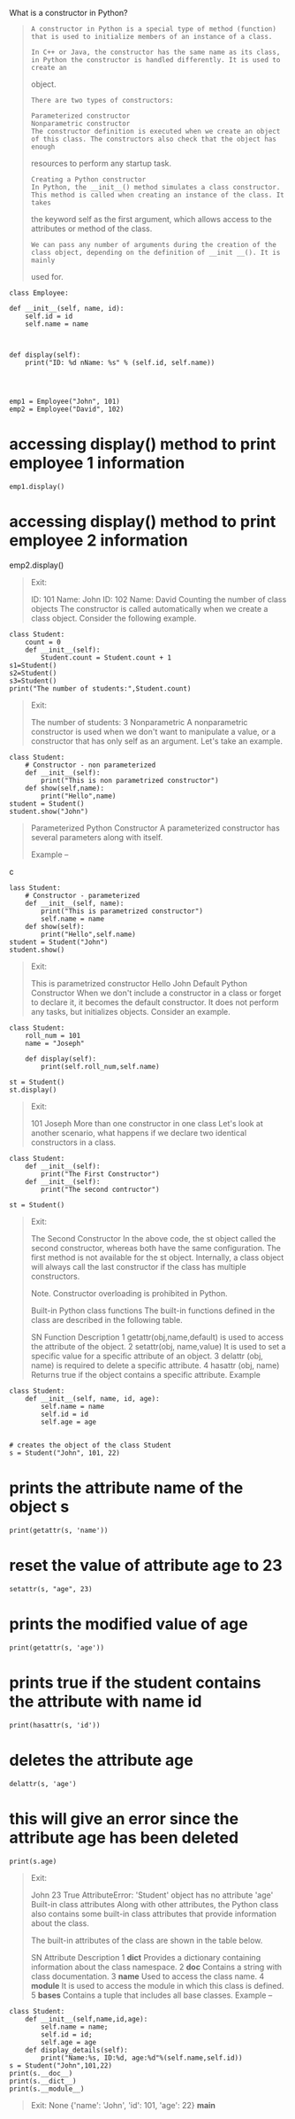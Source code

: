   What is a constructor in Python?
>     A constructor in Python is a special type of method (function) that is used to initialize members of an instance of a class.
>     
>     In C++ or Java, the constructor has the same name as its class, in Python the constructor is handled differently. It is used to create an
> object.
>     
>     There are two types of constructors:
>     
>     Parameterized constructor
>     Nonparametric constructor
>     The constructor definition is executed when we create an object of this class. The constructors also check that the object has enough
> resources to perform any startup task.
>     
>     Creating a Python constructor
>     In Python, the __init__() method simulates a class constructor. This method is called when creating an instance of the class. It takes
> the keyword self as the first argument, which allows access to the
> attributes or method of the class.
>     
>     We can pass any number of arguments during the creation of the class object, depending on the definition of __init __(). It is mainly
> used for.
>     

   

    class Employee:
    
    def __init__(self, name, id): 
        self.id = id 
        self.name = name 

 

    def display(self): 
        print("ID: %d nName: %s" % (self.id, self.name)) 

 
 

    emp1 = Employee("John", 101) 
    emp2 = Employee("David", 102) 

 
# accessing display() method to print employee 1 information 
 

    emp1.display() 

 
# accessing display() method to print employee 2 information 
emp2.display() 

> Exit:
> 
> ID: 101   Name: John  ID: 102   Name: David  Counting the number of
> class objects The constructor is called automatically when we create a
> class object. Consider the following example.

    class Student:   
        count = 0   
        def __init__(self):   
            Student.count = Student.count + 1   
    s1=Student()   
    s2=Student()   
    s3=Student()   
    print("The number of students:",Student.count) 

  

> Exit:
> 
> The number of students: 3  Nonparametric A nonparametric constructor
> is used when we don't want to manipulate a value, or a constructor
> that has only self as an argument. Let's take an example.

    class Student: 
        # Constructor - non parameterized 
        def __init__(self): 
            print("This is non parametrized constructor") 
        def show(self,name): 
            print("Hello",name) 
    student = Student() 
    student.show("John")   

  

> Parameterized Python Constructor A parameterized constructor has
> several parameters along with itself.
> 
> Example –

c

    lass Student: 
        # Constructor - parameterized 
        def __init__(self, name): 
            print("This is parametrized constructor") 
            self.name = name 
        def show(self): 
            print("Hello",self.name) 
    student = Student("John") 
    student.show()   

> Exit:
> 
> This is parametrized constructor  Hello John  Default Python
> Constructor When we don't include a constructor in a class or forget
> to declare it, it becomes the default constructor. It does not perform
> any tasks, but initializes objects. Consider an example.

    class Student: 
        roll_num = 101 
        name = "Joseph" 
     
        def display(self): 
            print(self.roll_num,self.name) 
     
    st = Student() 
    st.display() 

> Exit:
> 
> 101 Joseph  More than one constructor in one class Let's look at
> another scenario, what happens if we declare two identical
> constructors in a class.

    class Student: 
        def __init__(self): 
            print("The First Constructor") 
        def __init__(self): 
            print("The second contructor") 
     
    st = Student() 

> Exit:
> 
> The Second Constructor  In the above code, the st object called the
> second constructor, whereas both have the same configuration. The
> first method is not available for the st object. Internally, a class
> object will always call the last constructor if the class has multiple
> constructors.
> 
> Note. Constructor overloading is prohibited in Python.
> 
> Built-in Python class functions The built-in functions defined in the
> class are described in the following table.
> 
> SN Function Description 1 getattr(obj,name,default) is used to access
> the attribute of the object. 2 setattr(obj, name,value) It is used to
> set a specific value for a specific attribute of an object. 3 delattr
> (obj, name) is required to delete a specific attribute. 4 hasattr
> (obj, name) Returns true if the object contains a specific attribute.
> Example

    class Student: 
        def __init__(self, name, id, age): 
            self.name = name 
            self.id = id 
            self.age = age 

 
    # creates the object of the class Student 
    s = Student("John", 101, 22) 

 
# prints the attribute name of the object s 

    print(getattr(s, 'name')) 

 
# reset the value of attribute age to 23 

    setattr(s, "age", 23) 

 
# prints the modified value of age 

    print(getattr(s, 'age'))

 
 
# prints true if the student contains the attribute with name id 
 

    print(hasattr(s, 'id')) 

# deletes the attribute age 

    delattr(s, 'age') 

 
# this will give an error since the attribute age has been deleted 

    print(s.age) 

> Exit:
> 
> John  23  True  AttributeError: 'Student' object has no attribute
> 'age'  Built-in class attributes Along with other attributes, the
> Python class also contains some built-in class attributes that provide
> information about the class.
> 
> The built-in attributes of the class are shown in the table below.
> 
> SN Attribute Description 1 __dict__ Provides a dictionary containing
> information about the class namespace. 2 __doc__ Contains a string
> with class documentation. 3 __name__ Used to access the class name. 4
> __module__ It is used to access the module in which this class is defined. 5 __bases__ Contains a tuple that includes all base classes.
> Example –

    class Student:   
        def __init__(self,name,id,age):   
            self.name = name;   
            self.id = id;   
            self.age = age   
        def display_details(self):   
            print("Name:%s, ID:%d, age:%d"%(self.name,self.id))   
    s = Student("John",101,22)   
    print(s.__doc__)   
    print(s.__dict__)   
    print(s.__module__)   

> Exit: None  {'name': 'John', 'id': 101, 'age': 22} 
> __main__

